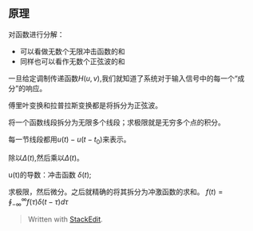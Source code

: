 ## 原理
对函数进行分解：
- 可以看做无数个无限冲击函数的和
- 同样也可以看作无数个正弦波的和

一旦给定调制传递函数$H(u,v),$我们就知道了系统对于输入信号中的每一个“成分”的响应。

傅里叶变换和拉普拉斯变换都是将拆分为正弦波。

将一个函数线段拆分为无限多个线段；求极限就是无穷多个点的积分。

每一节线段都用$u(t)-u(t-t_0)$来表示。

除以$\Delta(t)$,然后乘以$\Delta(t)$。

u(t)的导数：冲击函数 $\delta(t)$;

求极限，然后微分。之后就精确的将其拆分为冲激函数的求和。
$f(t) = \oint_{-\infty }^{\infty}f(\tau )\delta(t-\tau)d\tau$

> Written with [StackEdit](https://stackedit.io/).
<!--stackedit_data:
eyJoaXN0b3J5IjpbLTU2NDIzNzczNF19
-->
